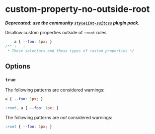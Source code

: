 # custom-property-no-outside-root

***Deprecated: use the community [`stylelint-suitcss`](https://github.com/suitcss/stylelint-suitcss) plugin pack.***

Disallow custom properties outside of `:root` rules.

```css
    a { --foo: 1px; }
/** ↑   ↑
 * These selectors and these types of custom properties */
```

## Options

### `true`

The following patterns are considered warnings:

```css
a { --foo: 1px; }
```

```css
:root, a { --foo: 1px; }
```

The following patterns are *not* considered warnings:

```css
:root { --foo: 1px; }
```
